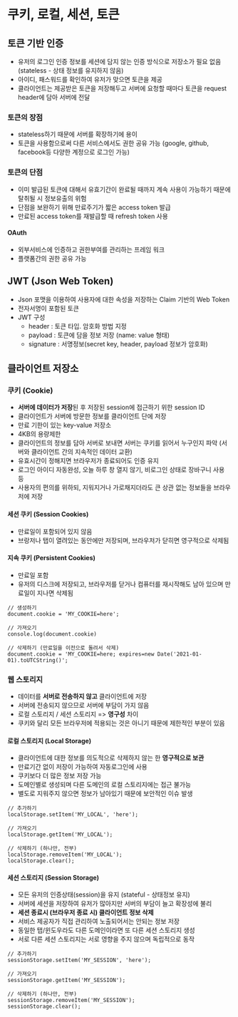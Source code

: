 # 쿠키, 로컬, 세션, 토큰

## 토큰 기반 인증
- 유저의 로그인 인증 정보를 세션에 담지 않는 인증 방식으로 저장소가 필요 없음 
(stateless - 상태 정보를 유지하지 않음)
- 아이디, 패스워드를 확인하여 유저가 맞으면 토큰을 제공
- 클라이언트는 제공받은 토큰을 저장해두고 서버에 요청할 때마다 토큰을 request header에 담아 서버에 전달

### 토큰의 장점
 - stateless하기 때문에 서버를 확장하기에 용이
 - 토큰을 사용함으로써 다른 서비스에서도 권한 공유 가능
 (google, github, facebook등 다양한 계정으로 로그인 가능)

### 토큰의 단점
- 이미 발급된 토큰에 대해서 유효기간이 완료될 때까지 계속 사용이 가능하기 때문에 탈취될 시 정보유출의 위험
- 단점을 보완하기 위해 만료주기가 짧은 access token 발급
- 만료된 access token를 재발급할 때 refresh token 사용

#### OAuth
- 외부서비스에 인증하고 권한부여를 관리하는 프레임 워크
- 플랫폼간의 권한 공유 가능

## JWT (Json Web Token)
- Json 포맷을 이용하여 사용자에 대한 속성을 저장하는 Claim 기반의 Web Token
- 전자서명이 포함된 토큰
- JWT 구성
    - header : 토큰 타입. 암호화 방법 지정
    - payload : 토큰에 담을 정보 저장 (name: value 형태)
    - signature : 서명정보(secret key, header, payload 정보가 암호화)

## 클라이언트 저장소
### 쿠키 (Cookie)
- **서버에 데이터가 저장**된 후 저장된 session에 접근하기 위한 session ID
- 클라이언트가 서버에 방문한 정보를 클라이언트 단에 저장
- 만료 기한이 있는 key-value 저장소
- 4KB의 용량제한
- 클라이언트의 정보를 담아 서버로 보내면 서버는 쿠키를 읽어서 누구인지 파악
(서버와 클라이언트 간의 지속적인 데이터 교환)
- 유효시간이 정해지면 브라우저가 종료되어도 인증 유지
- 로그인 아이디 자동완성, 오늘 하루 창 열지 않기, 비로그인 상태로 장바구니 사용 등
- 사용자의 편의를 위하되, 지워지거나 가로채지더라도 큰 상관 없는 정보들을 브라우저에 저장

#### 세션 쿠키 (Session Cookies)
- 만료일이 포함되어 있지 않음
- 브랑저나 탭이 열려있는 동안에만 저장되며, 브라우저가 닫히면 영구적으로 삭제됨

#### 지속 쿠키 (Persistent Cookies)
- 만료일 포함
- 유저의 디스크에 저장되고, 브라우저를 닫거나 컴퓨터를 재시작해도 남아 있으며 만료일이 지나면 삭제됨

```
// 생성하기
document.cookie = 'MY_COOKIE=here';

// 가져오기
console.log(document.cookie)

// 삭제하기 (만료일을 이전으로 돌려서 삭제)
document.cookie = 'MY_COOKIE=here; expires=new Date('2021-01-01).toUTCString()';
```

### 웹 스토리지

- 데이터를 **서버로 전송하지 않고** 클라이언트에 저장
- 서버에 전송되지 않으므로 서버에 부담이 가지 않음
- 로컬 스토리지 / 세션 스토리지 => **영구성** 차이
- 쿠키와 달리 모든 브라우저에 적용되는 것은 아니기 때문에 제한적인 부분이 있음

#### 로컬 스토리지 (Local Storage)
- 클라이언트에 대한 정보를 의도적으로 삭제하지 않는 한 **영구적으로 보관**
- 만료기간 없이 저장이 가능하여 자동로그인에 사용
- 쿠키보다 더 많은 정보 저장 가능
- 도메인별로 생성되며 다른 도메인의 로컬 스토리지에는 접근 불가능
- 별도로 지워주지 않으면 정보가 남아있기 때문에 보안적인 이슈 발생

```
// 추가하기
localStorage.setItem('MY_LOCAL', 'here');

// 가져오기
localStorage.getItem('MY_LOCAL');

// 삭제하기 (하나만, 전부)
localStorage.removeItem('MY_LOCAL');
localStorage.clear();
```

#### 세션 스토리지 (Session Storage)
- 모든 유저의 인증상태(session)을 유지 
(stateful - 상태정보 유지)
- 서버에 세션을 저장하여 유저가 많아지만 서버의 부담이 늘고 확장성에 불리
- **세션 종료시 (브라우저 종료 시) 클라이언트 정보 삭제**
- 서비스 제공자가 직접 관리하여 노출되어서는 안되는 정보 저장
- 동일한 탭/윈도우라도 다른 도메인이라면 또 다른 세션 스토리지 생성
- 서로 다른 세션 스토리지는 서로 영향을 주지 않으며 독립적으로 동작

```
// 추가하기
sessionStorage.setItem('MY_SESSION', 'here');

// 가져오기
sessionStorage.getItem('MY_SESSION');

// 삭제하기 (하나만, 전부)
sessionStorage.removeItem('MY_SESSION');
sessionStorage.clear();
```